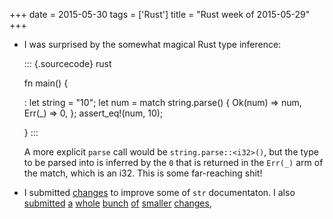 +++
date = 2015-05-30
tags = ['Rust']
title = "Rust week of 2015-05-29"
+++

-   I was surprised by the somewhat magical Rust type inference:

    ::: {.sourcecode}
    rust

    fn main() {

    :   let string = \"10\"; let num = match string.parse() { Ok(num)
        =\> num, Err(\_) =\> 0, }; assert\_eq!(num, 10);

    }
    :::

    A more explicit `parse` call would be `string.parse::<i32>()`, but
    the type to be parsed into is inferred by the `0` that is returned
    in the `Err(_)` arm of the match, which is an i32. This is some
    far-reaching shit!

-   I submitted [changes] to improve some of `str` documentaton. I also
    [submitted][] [a][] [whole][] [bunch][] [of][] [smaller][]
    [changes][1],

  [changes]: https://github.com/rust-lang/rust/pull/25912
  [submitted]: https://github.com/rust-lang/rust/pull/25876
  [a]: https://github.com/rust-lang/rust/pull/25907
  [whole]: https://github.com/rust-lang/rust/pull/25920
  [bunch]: https://github.com/rust-lang/rust/pull/25922
  [of]: https://github.com/rust-lang/rust/pull/25923
  [smaller]: https://github.com/rust-lang/rust/pull/25936
  [1]: https://github.com/rust-lang/rust/pull/25948
